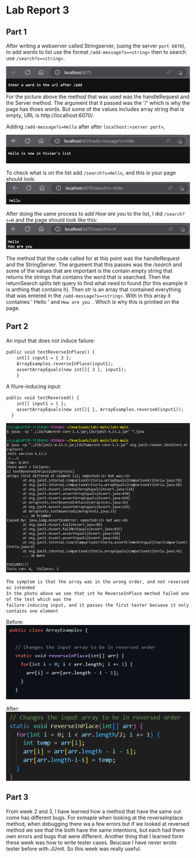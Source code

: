 
# Lab Report 3

## Part 1
After writing a webserver called Stringserver, (using the server `port 6070`), to add words to
list use the format `/add-message?s=<string>` then to search use `/search?s=<string>`. 

![Image](https://raw.githubusercontent.com/viviantran706/cse15l-lab-reports/main/Screenshot%202023-04-23%20153543.png)
For the picture above the method that was used was the handleRequest and the Server method. The argument that it passed was the '/' which is why the page has thoes words. But some of the values includes array string that is empty, URL is http://localhost:6070/.

Adding `/add-message?s=Hello` after after `localhost:<server port>`,

![Image](https://raw.githubusercontent.com/viviantran706/cse15l-lab-reports/main/Screenshot%202023-04-23%20153557.png)


To check what is on the list add `/search?s=Hello`, and this is your page should look:
![Image](https://raw.githubusercontent.com/viviantran706/cse15l-lab-reports/main/Screenshot%202023-04-23%20153614.png)

After doing the same process to add *How are you* to the list, I did `/search?s=H` and the page should look like this:
![Image](https://raw.githubusercontent.com/viviantran706/cse15l-lab-reports/main/Screenshot%202023-04-23%20153711.png)

The method that the code called for at this point was the handleRequest and the StringServer. The argument that this passes was the */search* and some of the values that are important is the contain empty string that returns the strings that contains the word that is searched. Then the returnSearch splits teh query to find what need to 
found (for this example it is anthing that contains h). Then str is an array that contained everything that was entered in the `/add-message?s=<string>`. With in this array it containes ' Hello '  and  `How are you `.  Which is why this is printied on the page.



## Part 2

An input that does not induce failure: 
```
public void testReverseInPlace() {
    int[] input1 = { 3 };
    ArrayExamples.reverseInPlace(input1);
    assertArrayEquals(new int[]{ 3 }, input1);
	}
 ```
A filure-inducing input:

```
public void testReversed() {
    int[] input1 = { };
    assertArrayEquals(new int[]{ }, ArrayExamples.reversed(input1));
  }
```

![Image](https://raw.githubusercontent.com/viviantran706/cse15l-lab-reports/main/Screenshot%202023-04-20%20123739.png)

```
The symptom is that the array was in the wrong order, and not reversed as intended
In the photo above we see that int he ReverseInPlace method failed one of the test which was the 
failure-inducing input, and it passes the first tester becuase it only contains one element

```
Before:
![Image](https://raw.githubusercontent.com/viviantran706/cse15l-lab-reports/main/Screenshot%202023-04-23%20185324.png)

After:
![Image](https://raw.githubusercontent.com/viviantran706/cse15l-lab-reports/main/Screenshot%202023-04-23%20185700.png)

## Part 3

From week 2 and 3, I have learned how a method that have the same out come has different bugs. 
For exmaple when looking at the reverseInplace method, when debugging there wa a few errors 
but if we looked at reversed method we see that the both have the same intentions, but each
had there own errors and bugs that were different. Another thing that I learned form these 
week was how to write tester cases. Beucase I have never wrote tester before with JUmit. So this
week was really useful.
